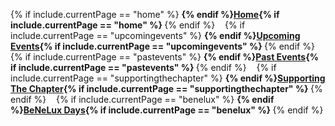 
{% if include.currentPage == "home" %} <strong> {% endif %}[Home](new){% if include.currentPage == "home" %} </strong> {% endif %}
&nbsp;&nbsp;
{% if include.currentPage == "upcomingevents" %} <strong> {% endif %}[Upcoming Events](upcomingevents){% if include.currentPage == "upcomingevents" %} </strong> {% endif %}
&nbsp;&nbsp;
{% if include.currentPage == "pastevents" %} <strong> {% endif %}[Past Events](pastevents){% if include.currentPage == "pastevents" %} </strong> {% endif %}
&nbsp;&nbsp;
{% if include.currentPage == "supportingthechapter" %} <strong> {% endif %}[Supporting The Chapter](supportingthechapter){% if include.currentPage == "supportingthechapter" %} </strong> {% endif %}
&nbsp;&nbsp;
{% if include.currentPage == "benelux" %} <strong> {% endif %}[BeNeLux Days](benelux){% if include.currentPage == "benelux" %} </strong> {% endif %}
